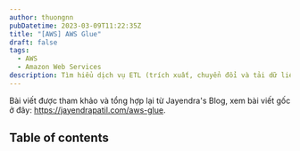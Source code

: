 ```yaml
---
author: thuongnn
pubDatetime: 2023-03-09T11:22:35Z
title: "[AWS] AWS Glue"
draft: false
tags:
  - AWS
  - Amazon Web Services
description: Tìm hiểu dịch vụ ETL (trích xuất, chuyển đổi và tải dữ liệu) được quản lý hoàn toàn bởi AWS
---
```

Bài viết được tham khảo và tổng hợp lại từ Jayendra's Blog, xem bài viết gốc ở đây: https://jayendrapatil.com/aws-glue. 

## Table of contents

